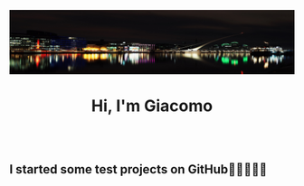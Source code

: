 <p><img align="center" src="https://github.com/marino-multipla/marino-multipla/blob/main/images/dublin-skyline.png" alt=""/></p>

<h1 align="center">Hi, I'm Giacomo</h1>
<br>
<br>

<h2>I started some test projects on GitHub🚀🚀🚀🚀🚀</h2>
<br>

<!--
**marino-multipla/marino-multipla** is a ✨ _special_ ✨ repository because its `README.md` (this file) appears on your GitHub profile.

Here are some ideas to get you started:

- 🔭 I’m currently working on ...
- 🌱 I’m currently learning ...
- 👯 I’m looking to collaborate on ...
- 🤔 I’m looking for help with ...
- 💬 Ask me about ...
- 📫 How to reach me: ...
- 😄 Pronouns: ...
- ⚡ Fun fact: ...
-->
